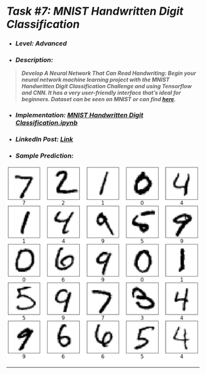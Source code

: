 # _Task #7: MNIST Handwritten Digit Classification_ 
* ### _Level: Advanced_
* ### _Description:_
> **_Develop A Neural Network That Can Read Handwriting: Begin your neural network machine learning project with the MNIST Handwritten Digit Classification Challenge and using Tensorflow and CNN. It has a very user-friendly interface that’s ideal for beginners. Dataset can be seen on MNIST or can find [here](https://en.wikipedia.org/wiki/MNIST_database)._**
* ### _Implementation: [MNIST Handwritten Digit Classification.ipynb](MNIST%20Handwritten%20Digit%20Classification.ipynb)_
* ### _LinkedIn Post: [Link](https://www.linkedin.com/posts/sansuthi_lgmvipaug21-internship-letsgrowmore-activity-6831567351851343872-frt4)_
* ### _Sample Prediction:_
![](prediction.png)

---
